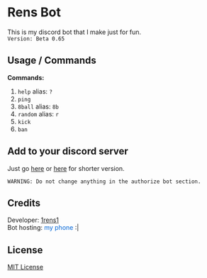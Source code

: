 
# Rens Bot

This is my discord bot that I make just for fun.<br>
`Version: Beta 0.65`

## Usage / Commands

__Commands:__
1. `help` alias: `?`
2. `ping`
3. `8ball` alias: `8b`
4. `random` alias: `r`
5. `kick`
6. `ban`

## Add to your discord server
Just go [here](https://top.gg/bot/788673199956688906) or [here](https://discord.com/api/oauth2/authorize?client_id=788673199956688906&permissions=8&scope=bot) for shorter version.

`WARNING: Do not change anything in the authorize bot section.`

## Credits
Developer: [1rens1](https://github.com/1rens1/)<br>
Bot hosting:  <span style="color:#0366d6;cursor:pointer;">my phone</span> :|

## License
[MIT License](https://github.com/1rens1/RensBot-JS/blob/main/LICENSE/)
